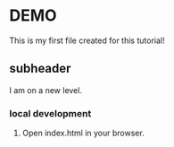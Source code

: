 # DEMO

This is my first file created for this tutorial!

## subheader

I am on a new level.

###  local development

1. Open index.html in your browser.

